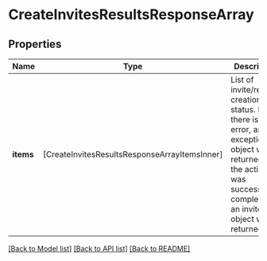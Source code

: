# CreateInvitesResultsResponseArray

## Properties
Name | Type | Description | Notes
------------ | ------------- | ------------- | -------------
**items** | [CreateInvitesResultsResponseArrayItemsInner] | List of invite/request creation status. If there is an error, an exception object will be returned. If the action was successfully completed, an invite object will be returned. | [optional] 

[[Back to Model list]](../README.md#documentation-for-models) [[Back to API list]](../README.md#documentation-for-api-endpoints) [[Back to README]](../README.md)


